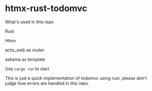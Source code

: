 # htmx-rust-todomvc

What's used in this repo

Rust

Htmx

actix_web as router

askama as template

Use `cargo run` to start

This is just a quick implementation of todomvc using rust, please don't judge how errors are handled in this repo.
